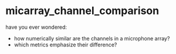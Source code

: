 # micarray_channel_comparison

have you ever wondered:
* how numerically similar are the channels in a microphone array?
* which metrics emphasize their difference?
